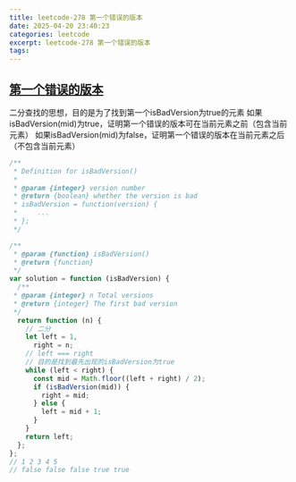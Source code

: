```yaml
---
title: leetcode-278 第一个错误的版本
date: 2025-04-20 23:40:23
categories: leetcode
excerpt: leetcode-278 第一个错误的版本
tags:
---
```


## [第一个错误的版本](https://leetcode.cn/problems/first-bad-version/description/)

二分查找的思想，目的是为了找到第一个isBadVersion为true的元素
如果isBadVersion(mid)为true，证明第一个错误的版本可在当前元素之前（包含当前元素）
如果isBadVersion(mid)为false，证明第一个错误的版本在当前元素之后（不包含当前元素）

```js
/**
 * Definition for isBadVersion()
 *
 * @param {integer} version number
 * @return {boolean} whether the version is bad
 * isBadVersion = function(version) {
 *     ...
 * };
 */

/**
 * @param {function} isBadVersion()
 * @return {function}
 */
var solution = function (isBadVersion) {
  /**
 * @param {integer} n Total versions
 * @return {integer} The first bad version
 */
  return function (n) {
    // 二分
    let left = 1,
      right = n;
    // left === right
    // 目的是找到最先出现的isBadVersion为true
    while (left < right) {
      const mid = Math.floor((left + right) / 2);
      if (isBadVersion(mid)) {
        right = mid;
      } else {
        left = mid + 1;
      }
    }
    return left;
  };
};
// 1 2 3 4 5
// false false false true true
```
